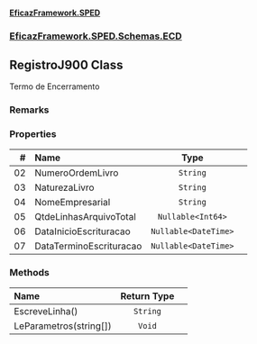 #### [EficazFramework.SPED](EficazFrameworkSPED.md 'EficazFramework SPED')
### [EficazFramework.SPED.Schemas.ECD](EficazFramework.SPED.Schemas.ECD.md 'EficazFramework.SPED.Schemas.ECD')

## RegistroJ900 Class

Termo de Encerramento

### Remarks
### Properties

| # | Name | Type | |
| ---: | :--- | :---: | :--- |
| 02 | NumeroOrdemLivro | `String` |  |
| 03 | NaturezaLivro | `String` |  |
| 04 | NomeEmpresarial | `String` |  |
| 05 | QtdeLinhasArquivoTotal | `Nullable<Int64>` |  |
| 06 | DataInicioEscrituracao | `Nullable<DateTime>` |  |
| 07 | DataTerminoEscrituracao | `Nullable<DateTime>` |  |
### Methods

| Name | Return Type | |
| :--- | :---: | :--- |
| EscreveLinha() | `String` |  |
| LeParametros(string[]) | `Void` |  |
